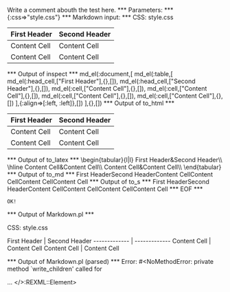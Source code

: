 Write a comment abouth the test here.
*** Parameters: ***
{:css=>"style.css"}
*** Markdown input: ***
CSS: style.css

First Header  | Second Header
------------- | -------------
Content Cell  | Content Cell
Content Cell  | Content Cell

*** Output of inspect ***
md_el(:document,[
	md_el(:table,[
		md_el(:head_cell,["First Header"],{},[]),
		md_el(:head_cell,["Second Header"],{},[]),
		md_el(:cell,["Content Cell"],{},[]),
		md_el(:cell,["Content Cell"],{},[]),
		md_el(:cell,["Content Cell"],{},[]),
		md_el(:cell,["Content Cell"],{},[])
	],{:align=>[:left, :left]},[])
],{},[])
*** Output of to_html ***
<table><thead><tr><th>First Header</th><th>Second Header</th></tr></thead><tbody><tr><td style='text-align: left;'>Content Cell</td><td style='text-align: left;'>Content Cell</td>
</tr><tr><td style='text-align: left;'>Content Cell</td><td style='text-align: left;'>Content Cell</td>
</tr></tbody></table>
*** Output of to_latex ***
\begin{tabular}{l|l}
First Header&Second Header\\
\hline 
Content Cell&Content Cell\\
Content Cell&Content Cell\\
\end{tabular}
*** Output of to_md ***
First HeaderSecond HeaderContent CellContent CellContent CellContent Cell
*** Output of to_s ***
First HeaderSecond HeaderContent CellContent CellContent CellContent Cell
*** EOF ***



	OK!



*** Output of Markdown.pl ***
<p>CSS: style.css</p>

<p>First Header  | Second Header
------------- | -------------
Content Cell  | Content Cell
Content Cell  | Content Cell</p>

*** Output of Markdown.pl (parsed) ***
Error: #<NoMethodError: private method `write_children' called for <div> ... </>:REXML::Element>
